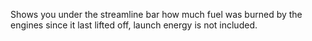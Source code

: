 Shows you under the streamline bar how much fuel was burned by the engines since it last lifted off, launch energy is not included.
